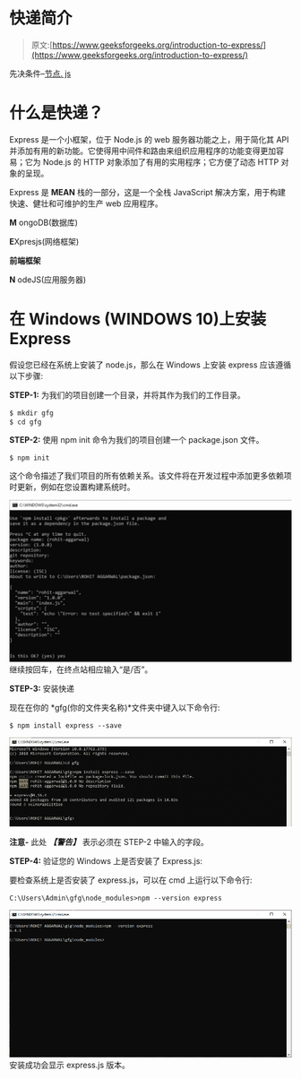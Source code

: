 # 快递简介

> 原文:[https://www.geeksforgeeks.org/introduction-to-express/](https://www.geeksforgeeks.org/introduction-to-express/)

先决条件–[节点. js](https://www.geeksforgeeks.org/installation-of-node-js-on-windows/)

# **什么是快递？**

Express 是一个小框架，位于 Node.js 的 web 服务器功能之上，用于简化其 API 并添加有用的新功能。它使得用中间件和路由来组织应用程序的功能变得更加容易；它为 Node.js 的 HTTP 对象添加了有用的实用程序；它方便了动态 HTTP 对象的呈现。

Express 是 **MEAN** 栈的一部分，这是一个全栈 JavaScript 解决方案，用于构建快速、健壮和可维护的生产 web 应用程序。

**M** ongoDB(数据库)

**E**Xpresjs(网络框架)

**前端框架**

**N** odeJS(应用服务器)

# **在 Windows (WINDOWS 10)上安装 Express**

假设您已经在系统上安装了 node.js，那么在 Windows 上安装 express 应该遵循以下步骤:

**STEP-1:** 为我们的项目创建一个目录，并将其作为我们的工作目录。

```
$ mkdir gfg
$ cd gfg 

```

**STEP-2:** 使用 npm init 命令为我们的项目创建一个 package.json 文件。

```
$ npm init

```

这个命令描述了我们项目的所有依赖关系。该文件将在开发过程中添加更多依赖项时更新，例如在您设置构建系统时。

![](img/70e9a24ad7131f0a21a2bfa84c01c235.png)继续按回车，在终点站相应输入“是/否”。

**STEP-3:** 安装快递

现在在你的 *gfg(你的文件夹名称)*文件夹中键入以下命令行:

```
$ npm install express --save

```

![](img/f53cc840d0389805049dc0d988b363b7.png)

**注意-** 此处 ***【警告】*** 表示必须在 STEP-2 中输入的字段。

**STEP-4:** 验证您的 Windows 上是否安装了 Express.js:

要检查系统上是否安装了 express.js，可以在 cmd 上运行以下命令行:

```
C:\Users\Admin\gfg\node_modules>npm --version express

```

![](img/04110191858e7fdc0193e53985f407da.png)
安装成功会显示 express.js 版本。